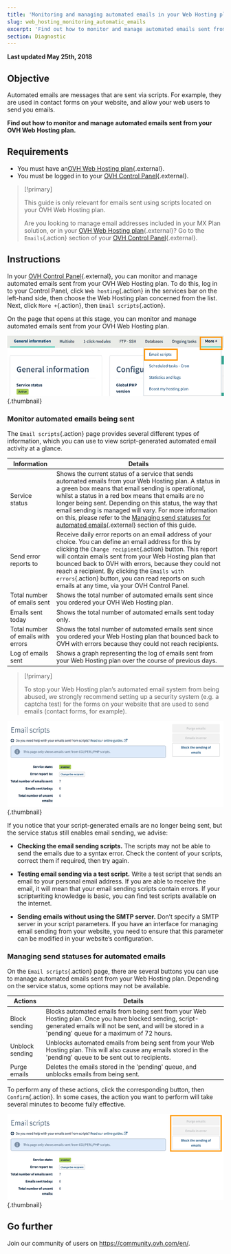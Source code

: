 ```yaml
---
title: 'Monitoring and managing automated emails in your Web Hosting plan'
slug: web_hosting_monitoring_automatic_emails
excerpt: 'Find out how to monitor and manage automated emails sent from your OVH Web Hosting plan'
section: Diagnostic
---
```


**Last updated May 25th, 2018**

## Objective

Automated emails are messages that are sent via scripts. For example, they are used in contact forms on your website, and allow your web users to send you emails.

**Find out how to monitor and manage automated emails sent from your OVH Web Hosting plan.**

## Requirements

- You must have an[OVH Web Hosting plan](https://www.ovh.ie/web-hosting/){.external}.
- You must be logged in to your [OVH Control Panel](https://www.ovh.com/auth/?action=gotomanager){.external}.

> [!primary]
>
> This guide is only relevant for emails sent using scripts located on your OVH Web Hosting plan.
>
> Are you looking to manage email addresses included in your MX Plan solution, or in your [OVH Web Hosting plan](https://www.ovh.co.uk/web-hosting/){.external}? Go to the `Emails`{.action} section of your [OVH Control Panel](https://www.ovh.com/auth/?action=gotomanager){.external}.
>

## Instructions

In your [OVH Control Panel](https://www.ovh.com/auth/?action=gotomanager){.external}, you can monitor and manage automated emails sent from your OVH Web Hosting plan. To do this, log in to your Control Panel, click `Web hosting`{.action} in the services bar on the left-hand side, then choose the Web Hosting plan concerned from the list. Next, click `More +`{.action}, then `Email scripts`{.action}.

On the page that opens at this stage, you can monitor and manage automated emails sent from your OVH Web Hosting plan.

![hosting](images/monitoring-automatic-emails-step1.png){.thumbnail}

### Monitor automated emails being sent

The `Email scripts`{.action} page provides several different types of information, which you can use to view script-generated automated email activity at a glance.

|Information|Details|
|---|---|
|Service status|Shows the current status of a service that sends automated emails from your Web Hosting plan. A status in a green box means that email sending is operational, whilst a status in a red box means that emails are no longer being sent. Depending on this status, the way that email sending is managed will vary. For more information on this, please refer to the [Managing send statuses for automated emails](https://docs.ovh.com/gb/ie/hosting/web_hosting_monitoring_automatic_emails/#managing-send-statuses-for-automated-emails){.external} section of this guide.|
|Send error reports to|Receive daily error reports on an email address of your choice. You can define an email address for this by clicking the `Change recipient`{.action} button. This report will contain emails sent from your Web Hosting plan that bounced back to OVH with errors, because they could not reach a recipient. By clicking the `Emails with errors`{.action} button, you can read reports on such emails at any time, via your OVH Control Panel.|
|Total number of emails sent|Shows the total number of automated emails sent since you ordered your OVH Web Hosting plan.|
|Emails sent today|Shows the total number of automated emails sent today only.|
|Total number of emails with errors|Shows the total number of automated emails sent since you ordered your Web Hosting plan that bounced back to OVH with errors because they could not reach recipients.|
|Log of emails sent|Shows a graph representing the log of emails sent from your Web Hosting plan over the course of previous days.|

> [!primary]
>
> To stop your Web Hosting plan’s automated email system from being abused, we strongly recommend setting up a security system (e.g. a captcha test) for the forms on your website that are used to send emails (contact forms, for example).
>

![hosting](images/monitoring-automatic-emails-step2.png){.thumbnail}

If you notice that your script-generated emails are no longer being sent, but the service status still enables email sending, we advise:

- **Checking the email sending scripts.** The scripts may not be able to send the emails due to a syntax error. Check the content of your scripts, correct them if required, then try again.

- **Testing email sending via a test script.** Write a test script that sends an email to your personal email address. If you are able to receive the email, it will mean that your email sending scripts contain errors. If your scriptwriting knowledge is basic, you can find test scripts available on the internet.

- **Sending emails without using the SMTP server.** Don’t specify a SMTP server in your script parameters. If you have an interface for managing email sending from your website, you need to ensure that this parameter can be modified in your website’s configuration.

### Managing send statuses for automated emails

On the `Email scripts`{.action} page, there are several buttons you can use to manage automated emails sent from your Web Hosting plan. Depending on the service status, some options may not be available.

|Actions|Details|
|---|---|
|Block sending|Blocks automated emails from being sent from your Web Hosting plan. Once you have blocked sending, script-generated emails will not be sent, and will be stored in a 'pending' queue for a maximum of 72 hours.|
|Unblock sending|Unblocks automated emails from being sent from your Web Hosting plan. This will also cause any emails stored in the 'pending' queue to be sent out to recipients.|
|Purge emails|Deletes the emails stored in the 'pending' queue, and unblocks emails from being sent.|

To perform any of these actions, click the corresponding button, then `Confirm`{.action}. In some cases, the action you want to perform will take several minutes to become fully effective.

![hosting](images/monitoring-automatic-emails-step3.png){.thumbnail}

## Go further

Join our community of users on <https://community.ovh.com/en/>.